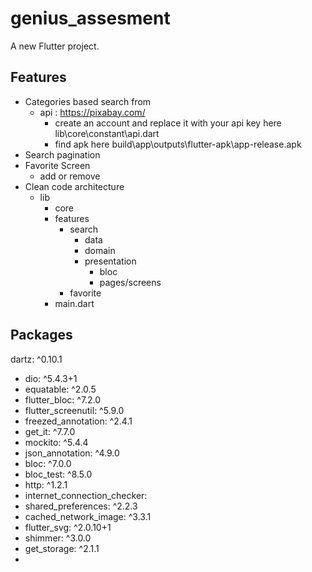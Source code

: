 # genius_assesment

A new Flutter project.
## Features
 - Categories based search from 
    - api : https://pixabay.com/
        - create an account and replace it with your api key here
            lib\core\constant\api.dart
        - find apk here 
        build\app\outputs\flutter-apk\app-release.apk
- Search pagination
- Favorite Screen
    - add or remove
- Clean code architecture
    - lib
        - core
        - features
            - search
                - data
                - domain
                - presentation
                    - bloc
                    - pages/screens
            - favorite
        - main.dart

## Packages
  dartz: ^0.10.1
  - dio: ^5.4.3+1
  - equatable: ^2.0.5
  - flutter_bloc: ^7.2.0
  - flutter_screenutil: ^5.9.0
  - freezed_annotation: ^2.4.1
  - get_it: ^7.7.0
  - mockito: ^5.4.4
  - json_annotation: ^4.9.0
  - bloc: ^7.0.0
  - bloc_test: ^8.5.0
  - http: ^1.2.1
  - internet_connection_checker:
  - shared_preferences: ^2.2.3
  - cached_network_image: ^3.3.1
  - flutter_svg: ^2.0.10+1
  - shimmer: ^3.0.0
  - get_storage: ^2.1.1
- 